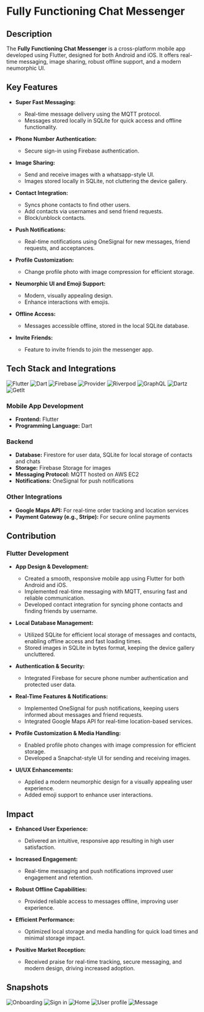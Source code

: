 

# Fully Functioning Chat Messenger

## Description
The **Fully Functioning Chat Messenger** is a cross-platform mobile app developed using Flutter, designed for both Android and iOS. It offers real-time messaging, image sharing, robust offline support, and a modern neumorphic UI.

## Key Features

- **Super Fast Messaging:**
  - Real-time message delivery using the MQTT protocol.
  - Messages stored locally in SQLite for quick access and offline functionality.

- **Phone Number Authentication:**
  - Secure sign-in using Firebase authentication.

- **Image Sharing:**
  - Send and receive images with a whatsapp-style UI.
  - Images stored locally in SQLite, not cluttering the device gallery.

- **Contact Integration:**
  - Syncs phone contacts to find other users.
  - Add contacts via usernames and send friend requests.
  - Block/unblock contacts.

- **Push Notifications:**
  - Real-time notifications using OneSignal for new messages, friend requests, and acceptances.

- **Profile Customization:**
  - Change profile photo with image compression for efficient storage.

- **Neumorphic UI and Emoji Support:**
  - Modern, visually appealing design.
  - Enhance interactions with emojis.

- **Offline Access:**
  - Messages accessible offline, stored in the local SQLite database.

- **Invite Friends:**
  - Feature to invite friends to join the messenger app.

## Tech Stack and Integrations


![Flutter](https://img.shields.io/badge/Flutter-3.7.7-blue?logo=flutter&logoColor=white)
![Dart](https://img.shields.io/badge/Dart-3.0.0-blue?logo=dart&logoColor=white)
![Firebase](https://img.shields.io/badge/Firebase-10.4.0-yellow?logo=firebase&logoColor=white)
![Provider](https://img.shields.io/badge/Provider-6.1.0-blue?logo=flutter&logoColor=white)
![Riverpod](https://img.shields.io/badge/Riverpod-2.2.0-blue?logo=flutter&logoColor=white)
![GraphQL](https://img.shields.io/badge/GraphQL-16.0.0-E434AA?logo=graphql&logoColor=white)
![Dartz](https://img.shields.io/badge/Dartz-0.10.0-blue?logo=flutter&logoColor=white)
![GetIt](https://img.shields.io/badge/GetIt-7.2.0-blue?logo=flutter&logoColor=white)


### Mobile App Development
- **Frontend:** Flutter
- **Programming Language:** Dart

### Backend
- **Database:** Firestore for user data, SQLite for local storage of contacts and chats
- **Storage:** Firebase Storage for images
- **Messaging Protocol:** MQTT hosted on AWS EC2
- **Notifications:** OneSignal for push notifications

### Other Integrations
- **Google Maps API:** For real-time order tracking and location services
- **Payment Gateway (e.g., Stripe):** For secure online payments

## Contribution

### Flutter Development
- **App Design & Development:**
  - Created a smooth, responsive mobile app using Flutter for both Android and iOS.
  - Implemented real-time messaging with MQTT, ensuring fast and reliable communication.
  - Developed contact integration for syncing phone contacts and finding friends by username.

- **Local Database Management:**
  - Utilized SQLite for efficient local storage of messages and contacts, enabling offline access and fast loading times.
  - Stored images in SQLite in bytes format, keeping the device gallery uncluttered.

- **Authentication & Security:**
  - Integrated Firebase for secure phone number authentication and protected user data.

- **Real-Time Features & Notifications:**
  - Implemented OneSignal for push notifications, keeping users informed about messages and friend requests.
  - Integrated Google Maps API for real-time location-based services.

- **Profile Customization & Media Handling:**
  - Enabled profile photo changes with image compression for efficient storage.
  - Developed a Snapchat-style UI for sending and receiving images.

- **UI/UX Enhancements:**
  - Applied a modern neumorphic design for a visually appealing user experience.
  - Added emoji support to enhance user interactions.

## Impact

- **Enhanced User Experience:**
  - Delivered an intuitive, responsive app resulting in high user satisfaction.

- **Increased Engagement:**
  - Real-time messaging and push notifications improved user engagement and retention.

- **Robust Offline Capabilities:**
  - Provided reliable access to messages offline, improving user experience.

- **Efficient Performance:**
  - Optimized local storage and media handling for quick load times and minimal storage impact.

- **Positive Market Reception:**
  - Received praise for real-time tracking, secure messaging, and modern design, driving increased adoption.

## Snapshots

![Onboarding](https://github.com/user-attachments/assets/3f0ebaa9-8e03-4648-938d-7d63b43972c2)
![Sign in](https://github.com/user-attachments/assets/d6b4b73a-c0bd-49cd-99d6-533c2e690193)
![Home](https://github.com/user-attachments/assets/868556d4-050a-469b-bcc6-d262c3dc0337)
![User profile](https://github.com/user-attachments/assets/5f1f3271-63bb-4830-92c8-9f9340a9ba59)
![Message](https://github.com/user-attachments/assets/1fcc53e2-10e6-4749-9d2e-ac7ee183caff)
